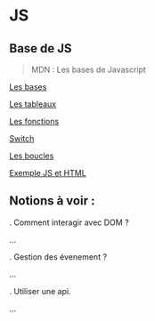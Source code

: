 # JS

## Base de JS
[](https://icp.ge.ch/po/calvin/espace-pedagogique/informatique/cours-de-b.-emery/cours-4inoc-2012-13/cours-6-bases-du-javascript)
> MDN : Les bases de Javascript

[Les bases](https://jsbin.com/cugice/edit?js,console)

[Les tableaux](https://jsbin.com/jofiju/edit?js,console)

[Les fonctions](https://jsbin.com/fujida/1/edit?js,console)

[Switch](https://jsbin.com/gequbu/1/edit?js,console)

[Les boucles](https://jsbin.com/gequbu/1/edit?js,console)

[Exemple JS et HTML](https://jsbin.com/jigaxe/1/edit?html,output)


## Notions à voir :

. Comment interagir avec DOM ?

... 

. Gestion des évenement ?

...

. Utiliser une api.

...

